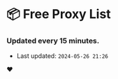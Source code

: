 # :package: Free Proxy List
### Updated every 15 minutes.

- Last updated: `2024-05-26 21:26`

:heart:
